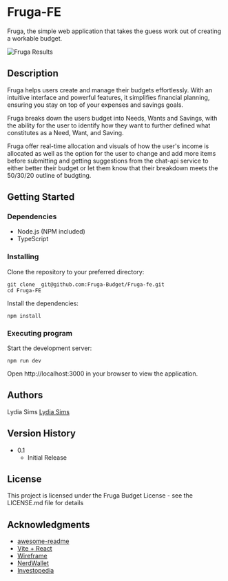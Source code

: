 # Fruga-FE

Fruga, the simple web application that takes the guess work out of creating a workable budget. 

![Fruga Results]()

## Description

Fruga helps users create and manage their budgets effortlessly. With an intuitive interface and powerful features, it simplifies financial planning, ensuring you stay on top of your expenses and savings goals.

Fruga breaks down the users budget into Needs, Wants and Savings, with the ability for the user to identify how they want to further defined what constitutes as a Need, Want, and Saving. 

Fruga offer real-time allocation and visuals of how the user's income is allocated as well as the option for the user to change and add more items before submitting and getting suggestions from the chat-api service to either better their budget or let them know that their breakdown meets the 50/30/20 outline of budgting. 

## Getting Started

### Dependencies

* Node.js (NPM included)
* TypeScript


### Installing
Clone the repository to your preferred directory:

```
git clone  git@github.com:Fruga-Budget/Fruga-fe.git
cd Fruga-FE
```

Install the dependencies:
```
npm install
```

### Executing program
Start the development server:
```
npm run dev
```

Open http://localhost:3000 in your browser to view the application.

## Authors

Lydia Sims
[Lydia Sims](https://github.com/LISims88)

## Version History
* 0.1
    * Initial Release

## License

This project is licensed under the Fruga Budget License - see the LICENSE.md file for details

## Acknowledgments
* [awesome-readme](https://github.com/matiassingers/awesome-readme)
* [Vite + React](https://vitejs.dev/)
* [Wireframe](https://www.figma.com/board/aBsoDdxHWI5jk5libvt8bQ/Fruga?node-id=0-1&t=RmTjZeOofo8UlKj0-1)
* [NerdWallet](https://www.nerdwallet.com/article/finance/how-to-budget)
* [Investopedia](https://www.investopedia.com/financial-edge/1109/6-reasons-why-you-need-a-budget.aspx)